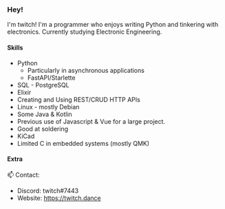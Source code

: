 ### Hey!
I'm twitch! I'm a programmer who enjoys writing Python and tinkering with electronics. Currently studying Electronic Engineering. 

#### Skills
* Python
    - Particularly in asynchronous applications
    - FastAPI/Starlette
* SQL - PostgreSQL
* Elixir
* Creating and Using REST/CRUD HTTP APIs
* Linux - mostly Debian
* Some Java & Kotlin
* Previous use of Javascript & Vue for a large project. 
* Good at soldering
* KiCad
* Limited C in embedded systems (mostly QMK)

#### Extra 
📫 Contact:
 - Discord: twitch#7443
 - Website: https://twitch.dance
